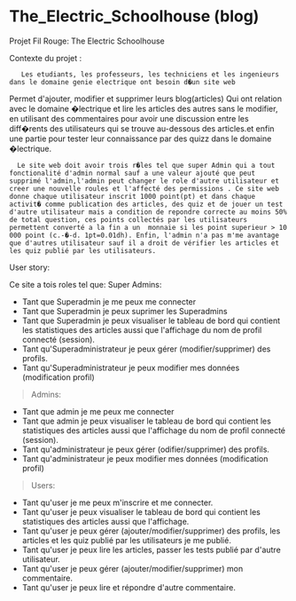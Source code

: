 # The_Electric_Schoolhouse (blog)

Projet Fil Rouge: The Electric Schoolhouse

Contexte du projet : 

       Les etudiants, les professeurs, les techniciens et les ingenieurs dans le domaine genie electrique ont besoin d�un site web
Permet d'ajouter, modifier et supprimer leurs blog(articles) Qui ont relation avec le domaine �lectrique et lire les articles des autres sans le modifier, en utilisant des commentaires pour avoir une discussion entre les diff�rents des utilisateurs qui se trouve au-dessous des articles.et enfin une partie pour tester leur connaissance par des quizz dans le domaine �lectrique.

      Le site web doit avoir trois r�les tel que super Admin qui a tout fonctionalité d'admin normal sauf a une valeur ajouté que peut supprimé l'admin,l'admin peut changer le role d'autre utilisateur et creer une nouvelle roules et l'affecté des permissions . Ce site web donne chaque utilisateur inscrit 1000 point(pt) et dans chaque activit� comme publication des articles, des quiz et de jouer un test d'autre utilisateur mais a condition de repondre correcte au moins 50% de total question, ces points collectés par les utilisateurs permettent converté a la fin a un  monnaie si les point superieur > 10 000 point (c.-�-d. 1pt=0.01dh). Enfin, l'admin n'a pas m'me avantage que d'autres utilisateur sauf il a droit de vérifier les articles et les quiz publié par les utilisateurs.

User story:

Ce site a tois roles tel que:
Super Admins:

* Tant que Superadmin je me peux me connecter
* Tant que Superadmin je peux suprimer les Superadmins
* Tant que Superadmin je peux visualiser le tableau de bord qui contient les statistiques des articles aussi que l'affichage du nom de profil connecté (session).
* Tant qu'Superadministrateur je peux gérer (modifier/supprimer) des profils.
* Tant qu'Superadministrateur je peux modifier mes données (modification profil)
> Admins:

* Tant que admin je me peux me connecter
* Tant que admin je peux visualiser le tableau de bord qui contient les statistiques des articles aussi que l'affichage du nom de profil connecté (session).
* Tant qu'administrateur je peux gérer (odifier/supprimer) des profils.
* Tant qu'administrateur je peux modifier mes données (modification profil)

> Users:

* Tant qu'user je me peux m'inscrire et me connecter.
* Tant qu'user je peux visualiser le tableau de bord qui contient les statistiques des articles aussi que l'affichage.
* Tant qu'user je peux gérer (ajouter/modifier/supprimer) des profils, les articles et les quiz publié par les utilisateurs je me publié. 
* Tant qu'user je peux lire les articles, passer les tests publié par d'autre utilisateur.
* Tant qu'user je peux gérer (ajouter/modifier/supprimer) mon commentaire. 
* Tant qu'user je peux lire et répondre d'autre commentaire. 
